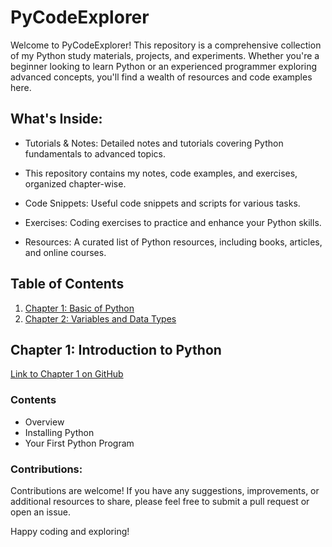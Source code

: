 # PyCodeExplorer

Welcome to PyCodeExplorer! This repository is a comprehensive collection of my Python study materials, projects, and experiments. Whether you're a beginner looking to learn Python or an experienced programmer exploring advanced concepts, you'll find a wealth of resources and code examples here.

## What's Inside:
- Tutorials & Notes: Detailed notes and tutorials covering Python fundamentals to advanced topics.
- This repository contains my notes, code examples, and exercises, organized chapter-wise.


- Code Snippets: Useful code snippets and scripts for various tasks.
- Exercises: Coding exercises to practice and enhance your Python skills.

- Resources: A curated list of Python resources, including books, articles, and online courses.

## Table of Contents

1. [Chapter 1: Basic of Python](#chapter-1-introduction-to-python)
2. [Chapter 2: Variables and Data Types](#chapter-2-variables-and-data-types)

## Chapter 1: Introduction to Python
[Link to Chapter 1 on GitHub](https://github.com/nittratan/PyCodeExplorer/tree/main/Basics)

### Contents
- Overview
- Installing Python
- Your First Python Program

### Contributions:
Contributions are welcome! If you have any suggestions, improvements, or additional resources to share, please feel free to submit a pull request or open an issue.

Happy coding and exploring!
